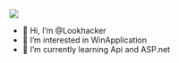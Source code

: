 <a href="https://github.com/Lookhacker">
<img align="center" src="https://github-readme-stats.vercel.app/api?username=Lookhacker&show_icons=true&count_private=true&include_all_commits=true" /></a>

- 👋 Hi, I’m @Lookhacker
- 👀 I’m interested in WinApplication
- 🌱 I’m currently learning Api and ASP.net

<!---
Lookhacker/Lookhacker is a ✨ special ✨ repository because its `README.md` (this file) appears on your GitHub profile.
You can click the Preview link to take a look at your changes.
--->
